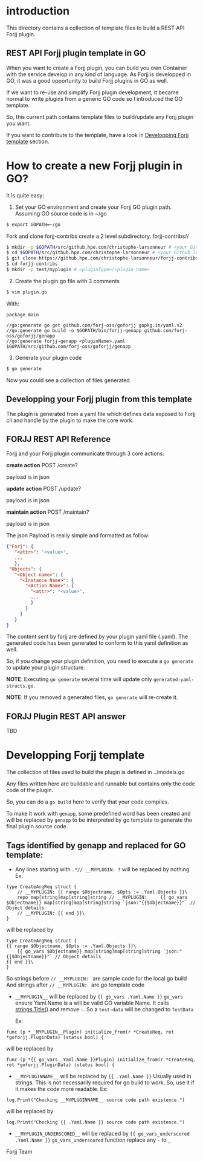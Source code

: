 # introduction

This directory contains a collection of template files to build a REST API Forjj plugin.

## REST API Forjj plugin template in GO

When you want to create a Forjj plugin, you can build you own Container
with the service develop in any kind of language.
As Forjj is developped in GO, it was a good opportunity to build Forjj
plugins in GO as well.

If we want to re-use and simplify Forjj plugin development, it became
normal to write plugins from a generic GO code so I introduced the GO
template.

So, this current path contains template files to build/update any Forjj
plugin you want.

If you want to contribute to the template, have a look in
[Developping Forjj template](#Developping_Forjj_template) section.

# How to create a new Forjj plugin in GO?

It is quite easy:

1. Set your GO environment and create your Forjj GO plugin path.
 Assuming GO source code is in ~/go

 ```bash
 $ export GOPATH=~/go
 ```

 Fork and clone forjj-contribs create a 2 level subdirectory.
 forjj-contribs/<pluginType>/<plugin name>

 ```bash
 $ mkdir -p $GOPATH/src/github.hpe.com/christophe-larsonneur # <your Github login>
 $ cd $GOPATH/src/github.hpe.com/christophe-larsonneur # <your Github login>
 $ git clone https://github.hpe.com/christophe-larsonneur/forjj-contribs # <your Github login>
 $ cd forjj-contribs
 $ mkdir -p test/myplugin # <pluginType>/<plugin name>
 ```

2. Create the plugin.go file with 3 comments

```bash
$ vim plugin.go
```

With:

```golang
package main

//go:generate go get github.com/forj-oss/goforjj gopkg.in/yaml.v2
//go:generate go build -o $GOPATH/bin/forjj-genapp github.com/forj-oss/goforjj/genapp
//go:generate forjj-genapp <pluginName>.yaml $GOPATH/src/github.com/forj-oss/goforjj/genapp
```

3. Generate your plugin code

```bash
$ go generate
```

Now you could see a collection of files generated.

## Developping your Forjj plugin from this template

The plugin is generated from a yaml file which defines data exposed to
Forjj cli and handle by the plugin to make the core work.

## FORJJ REST API Reference

Forjj and your Forjj plugin communicate through 3 core actions:

__create action__
POST <url>/create?

payload is in json

__update action__
POST <url>/update?

payload is in json

__maintain action__
POST <url>/maintain?

payload is in json

The json Payload is really simple and formatted as follow:

```json
{"Forj": {
   "<attr>": "<value>",
   ...
   },
 "Objects": {
   "<Object name>": {
     "<Instance Name>": {
       "<Action Name>": {
         "<attr>": "<value>",
         ...
         }
       }
     }
   }
}
```

The content sent by forjj are defined by your plugin yaml file
(<pluginName>.yaml).
The generated code has been generated to conform to this yaml definition
as well.

So, if you change your plugin definition, you need to execute a
`go generate` to update your plugin structure.

**NOTE**: Executing `go generate` several time will update only
`generated-yaml-structs.go`.

**NOTE**: If you removed a generated files, `go generate` will re-create it.

## FORJJ Plugin REST API answer

TBD

# Developping Forjj template

The collection of files used to build the plugin is defined in ../models.go

Any files written here are buildable and runnable but contains only the
code code of the plugin.

So, you can do a `go build` here to verify that your code compiles.

To make it work with `genapp`, some predefined word has been created and
will be replaced by `genapp` to be interpreted by go template to generate
the final plugin source code.

## Tags identified by genapp and replaced for GO template:

- Any lines starting with `.*// __MYPLUGIN: ?` will be replaced by nothing
  Ex:
```golang
type CreateArgReq struct {
	// __MYPLUGIN: {{ range $Objectname, $Opts := .Yaml.Objects }}\
	repo map[string]map[string]string // __MYPLUGIN:     {{ go_vars $Objectname}} map[string]map[string]string `json:"{{$Objectname}}"` // Object details
	// __MYPLUGIN: {{ end }}\
}
```

will be replaced by
```golang
type CreateArgReq struct {
{{ range $Objectname, $Opts := .Yaml.Objects }}\
    {{ go_vars $Objectname}} map[string]map[string]string `json:"{{$Objectname}}"` // Object details
{{ end }}\
}
```

  So strings before `// __MYPLUGIN: ` are sample code for the local go build
  And strings after `// __MYPLUGIN: ` are go template code

- `__MYPLUGIN__` will be replaced by `{{ go_vars .Yaml.Name }}`
  `go_vars` ensure Yaml.Name is a will be valid GO variable Name.
  It calls [strings.Title()](https://golang.org/pkg/strings/#ToTitle) and remove `-`.
  So a `test-data` will be changed to `TestData`

  Ex:
```golang
func (p *__MYPLUGIN__Plugin) initialize_from(r *CreateReq, ret *goforjj.PluginData) (status bool) {
```

will be replaced by
```golang
func (p *{{ go_vars .Yaml.Name }}Plugin) initialize_from(r *CreateReq, ret *goforjj.PluginData) (status bool) {
```

- `__MYPLUGINNAME__` will be replaced by `{{ .Yaml.Name }}`
  Usually used in strings. This is not necessarily required for go build
  to work. So, use it if it makes the code more readable.
Ex:
```golang
log.Print("Checking __MYPLUGINNAME__ source code path existence.")
```

will be replaced by
```golang
log.Print("Checking {{ .Yaml.Name }} source code path existence.")
```

- `__MYPLUGIN_UNDERSCORED__` will be replaced by `{{ go_vars_underscored .Yaml.Name }}`
  `go_vars_underscored` function replace any `-` to `_`

Forjj Team
